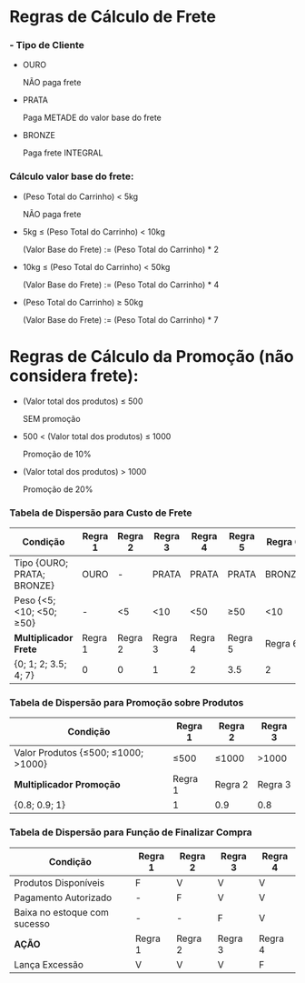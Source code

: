 # Regras de Cálculo de Frete

### - Tipo de Cliente

- OURO

  NÃO paga frete


- PRATA

  Paga METADE do valor base do frete


- BRONZE

  Paga frete INTEGRAL

### Cálculo valor base do frete:

- (Peso Total do Carrinho) < 5kg

  NÃO paga frete


- 5kg ≤ (Peso Total do Carrinho) < 10kg

  (Valor Base do Frete) := (Peso Total do Carrinho) * 2


- 10kg ≤ (Peso Total do Carrinho) < 50kg

  (Valor Base do Frete) := (Peso Total do Carrinho) * 4


- (Peso Total do Carrinho) ≥ 50kg

  (Valor Base do Frete) := (Peso Total do Carrinho) * 7

# Regras de Cálculo da Promoção (não considera frete):

- (Valor total dos produtos) ≤ 500

  SEM promoção


- 500 < (Valor total dos produtos) ≤ 1000

  Promoção de 10%


- (Valor total dos produtos) > 1000

  Promoção de 20%






### Tabela de Dispersão para Custo de Frete

| **Condição**               | Regra 1 | Regra 2 | Regra 3 | Regra 4 | Regra 5 | Regra 6 | Regra 7 | Regra 8 |
|----------------------------|---------|---------|---------|---------|---------|---------|---------|---------|
| Tipo {OURO; PRATA; BRONZE} | OURO    | -       | PRATA   | PRATA   | PRATA   | BRONZE  | BRONZE  | BRONZE  |
| Peso {<5; <10; <50; ≥50}   | -       | <5      | <10     | <50     | ≥50     | <10     | <50     | ≥50     |
| **Multiplicador Frete**    | Regra 1 | Regra 2 | Regra 3 | Regra 4 | Regra 5 | Regra 6 | Regra 7 | Regra 8 |
| {0; 1; 2; 3.5; 4; 7}       | 0       | 0       | 1       | 2       | 3.5     | 2       | 4       | 7       |


### Tabela de Dispersão para Promoção sobre Produtos

| **Condição**                        | Regra 1 | Regra 2 | Regra 3 |
|-------------------------------------|---------|---------|---------|
| Valor Produtos {≤500; ≤1000; >1000} | ≤500    | ≤1000   | >1000   |
| **Multiplicador Promoção**          | Regra 1 | Regra 2 | Regra 3 |
| {0.8; 0.9; 1}                       | 1       | 0.9     | 0.8     |


### Tabela de Dispersão para Função de Finalizar Compra

| **Condição**                 | Regra 1 | Regra 2 | Regra 3 | Regra 4 |
|------------------------------|---------|---------|---------|---------|
| Produtos Disponíveis         | F       | V       | V       | V       |
| Pagamento Autorizado         | -       | F       | V       | V       |
| Baixa no estoque com sucesso | -       | -       | F       | V       |
| **AÇÃO**                     | Regra 1 | Regra 2 | Regra 3 | Regra 4 |
| Lança Excessão               | V       | V       | V       | F       |